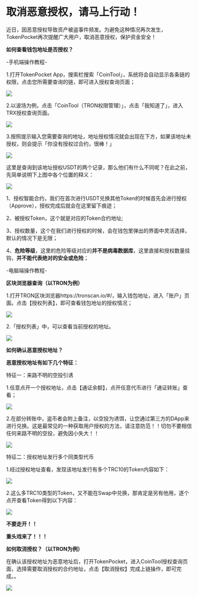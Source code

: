 # 取消恶意授权，请马上行动！

近日，因恶意授权导致资产被盗事件频发。为避免这种情况再次发生，TokenPocket再次提醒广大用户，取消恶意授权，保护资金安全！

**如何查看钱包地址是否授权？**

-手机端操作教程-

1.打开TokenPocket App，搜索栏搜索「CoinTool」，系统将会自动显示各条链的权限，点击您所需要查询的链，即可进入授权查询页面；

![](../../.gitbook/assets/1%20%2818%29.png)

2.以波场为例，点击「CoinTool（TRON权限管理）」，点击「我知道了」，进入TRX授权查询页面。

![](../../.gitbook/assets/1-kao-bei-%20%283%29.png)

3.按照提示输入您需要查询的地址，地址授权情况就会出现在下方，如果该地址未授权，则会提示「你没有授权过合约，很棒！」

![](../../.gitbook/assets/1-kao-bei-2%20%284%29.png)

这里是查询到该地址授权USDT的两个记录，那么他们有什么不同呢？在此之前，先简单说明下上图中各个位置的释义：

![](../../.gitbook/assets/tu-pian-2.png)

1、授权智能合约，我们在首次进行USDT兑换其他Token的时候首先会进行授权（Approve），授权完成后就会在这里留下痕迹；

2、被授权Token，这个就是对应的Token合约地址;

3、授权数量，这个在我们进行授权的时候，会在钱包里弹出的界面中灵活选择，默认的情况下是无限；

4、**危险等级**，这里的危险等级对应的**并不是病毒数据库**，这里直接和授权数量挂钩，**并不能代表绝对的安全或危险**；



-电脑端操作教程-

**区块浏览器查询（以TRON为例）**

1.打开TRON区块浏览器https://tronscan.io/\#/，输入钱包地址，进入「账户」页面。点击【授权列表】，即可查看钱包地址的授权情况；

![](../../.gitbook/assets/1-kao-bei-6%20%282%29.png)

2.「授权列表」中，可以查看当前授权的地址。

![](../../.gitbook/assets/1-kao-bei-7%20%282%29.png)

**如何确认恶意授权地址？**

**恶意授权地址有如下几个特征：**

特征一：来路不明的空投引诱

1.任意点开一个授权地址，点击【通证余额】，点开任意代币进行「通证转账」查看；

![](../../.gitbook/assets/1-kao-bei-8%20%281%29.png)

2.在部分转账中，盗币者会附上备注，以空投为诱饵，让您通过第三方的DApp来进行兑换。这是最常见的一种获取用户授权的方法，请注意防范！！切勿不要相信任何来路不明的空投，避免因小失大！！

![](../../.gitbook/assets/1-kao-bei-9%20%281%29.png)

特征二：授权地址发行多个同类型代币

1.经过授权地址查看，发现该地址发行有多个TRC10的Token内容如下：

![](../../.gitbook/assets/1-kao-bei-10%20%281%29.png)

2.这么多TRC10类型的Token，又不能在Swap中兑换，那肯定是另有他用，逐个点开查看Token得到以下内容：

![](../../.gitbook/assets/1-kao-bei-11.png)

**不要走开！！**

**重头戏来了！！！**

**如何取消授权？（以TRON为例）**

在确认该授权地址为恶意地址后，打开TokenPocket，进入CoinTool授权查询页面，选择需要取消授权的合约地址，点击【取消授权】完成上链操作，即可完成。。

![](../../.gitbook/assets/1-kao-bei-12.png)

